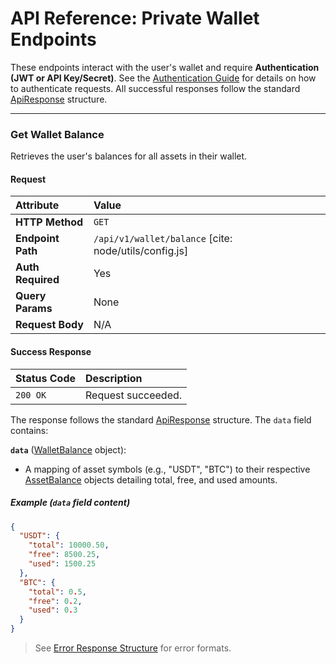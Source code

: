 # API Reference: Private Wallet Endpoints

These endpoints interact with the user's wallet and require **Authentication (JWT or API Key/Secret)**. See the [Authentication Guide](../../concepts/authentication.md) for details on how to authenticate requests. All successful responses follow the standard [ApiResponse](../../data-models.md#apiresponse) structure.

---

### Get Wallet Balance

Retrieves the user's balances for all assets in their wallet.

#### Request

| Attribute       | Value                       |
| :-------------- | :-------------------------- |
| **HTTP Method** | `GET`                       |
| **Endpoint Path**| `/api/v1/wallet/balance` [cite: node/utils/config.js]   |
| **Auth Required**| Yes                         |
| **Query Params** | None                        |
| **Request Body** | N/A                         |

#### Success Response

| Status Code | Description      |
| :---------- | :--------------- |
| `200 OK`    | Request succeeded. |

The response follows the standard [ApiResponse](../../data-models.md#apiresponse) structure. The `data` field contains:

**`data`** ([WalletBalance](../../data-models.md#walletbalance) object):
- A mapping of asset symbols (e.g., "USDT", "BTC") to their respective [AssetBalance](../../data-models.md#assetbalance) objects detailing total, free, and used amounts.

##### Example (`data` field content)

```json
{
  "USDT": {
    "total": 10000.50,
    "free": 8500.25,
    "used": 1500.25
  },
  "BTC": {
    "total": 0.5,
    "free": 0.2,
    "used": 0.3
  }
}
```

> See [Error Response Structure]((../error-handling.md)) for error formats.
